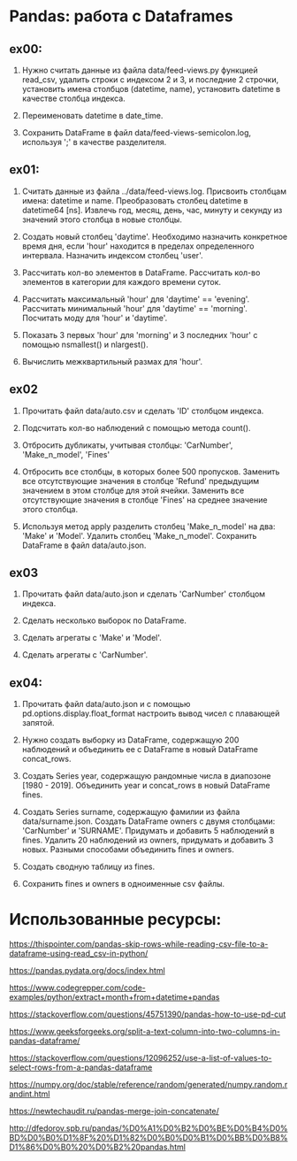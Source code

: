 # Pandas: работа с Dataframes

## ex00:
1) Нужно считать данные из файла data/feed-views.py функцией read_csv, удалить строки с индексом 2 и 3, и последние 
   2 строчки, установить имена столбцов (datetime, name), установить datetime в качестве столбца индекса.


2) Переименовать datetime в date_time.


3) Сохранить DataFrame в файл data/feed-views-semicolon.log, используя ';' в качестве разделителя.

## ex01:
1) Считать данные из файла ../data/feed-views.log. Присвоить столбцам имена: datetime и name. Преобразовать столбец 
   datetime в datetime64 [ns]. Извлечь год, месяц, день, час, минуту и секунду из значений этого столбца в новые 
   столбцы.


2) Создать новый столбец 'daytime'. Необходимо назначить конкретное время дня, если 'hour' находится в пределах 
   определенного интервала. Назначить индексом столбец 'user'.


3) Рассчитать кол-во элементов в DataFrame. Рассчитать кол-во элементов в категории для каждого времени суток.


4) Рассчитать максимальный 'hour' для 'daytime' == 'evening'. Рассчитать минимальный 'hour' для 'daytime' == 
   'morning'. Посчитать моду для 'hour' и 'daytime'.
   

5) Показать 3 первых 'hour' для 'morning' и 3 последних 'hour' с помощью nsmallest() и nlargest().


6) Вычислить межквартильный размах для 'hour'.

## ex02
1) Прочитать файл data/auto.csv и сделать 'ID' столбцом индекса.


2) Подсчитать кол-во наблюдений с помощью метода count(). 


3) Отбросить дубликаты, учитывая столбцы: 'CarNumber', 'Make_n_model', 'Fines'


4) Отбросить все столбцы, в которых более 500 пропусков. Заменить все отсутствующие значения в столбце 'Refund' 
   предыдущим значением в этом столбце для этой ячейки. Заменить все отсутствующие значения в столбце 'Fines' на 
   среднее значение этого столбца.
   

5) Используя метод apply разделить столбец 'Make_n_model' на два: 'Make' и 'Model'. Удалить столбец 'Make_n_model'. 
   Сохранить DataFrame в файл data/auto.json.
   
## ex03
1) Прочитать файл data/auto.json и сделать 'CarNumber' столбцом индекса.


2) Сделать несколько выборок по DataFrame.


3) Сделать агрегаты с 'Make' и 'Model'.


4) Сделать агрегаты с 'CarNumber'.

## ex04:
1) Прочитать файл data/auto.json и с помощью pd.options.display.float_format настроить вывод чисел с плавающей запятой.


2) Нужно создать выборку из DataFrame, содержащую 200 наблюдений и объединить ее с DataFrame в новый DataFrame 
   concat_rows.

   
3) Создать Series year, содержащую рандомные числа в диапозоне [1980 - 2019]. Объединить year и concat_rows в новый 
   DataFrame fines.
   

4) Создать Series surname, содержащую фамилии из файла data/surname.json. Создать DataFrame owners с двумя 
   столбцами: 'CarNumber' и 'SURNAME'. Придумать и добавить 5 наблюдений в fines. Удалить 20 наблюдений из owners, 
   придумать и добавить 3 новых. Разными способами объединить fines и owners.
   

5) Создать сводную таблицу из fines.


6) Сохранить fines и owners в одноименные csv файлы.


# Использованные ресурсы:

https://thispointer.com/pandas-skip-rows-while-reading-csv-file-to-a-dataframe-using-read_csv-in-python/

https://pandas.pydata.org/docs/index.html

https://www.codegrepper.com/code-examples/python/extract+month+from+datetime+pandas

https://stackoverflow.com/questions/45751390/pandas-how-to-use-pd-cut

https://www.geeksforgeeks.org/split-a-text-column-into-two-columns-in-pandas-dataframe/

https://stackoverflow.com/questions/12096252/use-a-list-of-values-to-select-rows-from-a-pandas-dataframe

https://numpy.org/doc/stable/reference/random/generated/numpy.random.randint.html

https://newtechaudit.ru/pandas-merge-join-concatenate/

http://dfedorov.spb.ru/pandas/%D0%A1%D0%B2%D0%BE%D0%B4%D0%BD%D0%B0%D1%8F%20%D1%82%D0%B0%D0%B1%D0%BB%D0%B8%D1%86%D0%B0%20%D0%B2%20pandas.html
